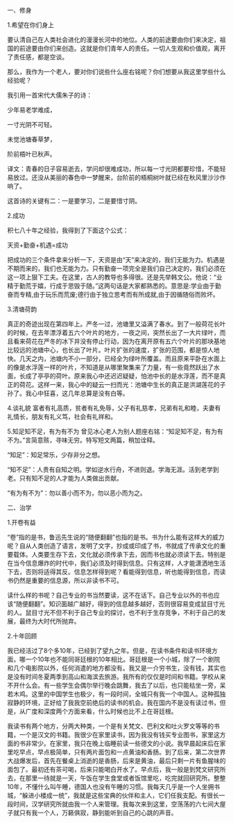 一、修身

1.希望在你们身上

要认清自己在人类社会进化的漫漫长河中的地位。人类的前途要由你们来决定，祖国的前途要由你们来创造。这就是你们青年人的责任。一切人生观和价值观，离开了责任感，都是空谈。

那么，我作为一个老人，要对你们说些什么座右铭呢？你们想要从我这里学些什么经验呢？

我引用一首宋代大儒朱子的诗：

少年易老学难成，

一寸光阴不可轻。

未觉池塘春草梦，

阶前梧叶已秋声。

译文：青春的日子容易逝去，学问却很难成功，所以每一寸光阴都要珍惜，不能轻易放过。还没从美丽的春色中一梦醒来，台阶前的梧桐树叶就已经在秋风里沙沙作响了。

这首诗的关键有二：一是要学习，二是要惜寸阴。

2.成功

积七八十年之经验，我得到了下面这个公式：

天资+勤奋+机遇=成功

把成功的三个条件拿来分析一下，天资是由“天”来决定的，我们无能为力。机遇是不期而来的，我们也无能为力。只有勤奋一项完全是我们自己决定的，我们必须在这一项上狠下工夫。在这里，古人的教导也多得很。还是先举韩文公。他说：“业精于勤荒于嬉，行成于思毁于随。”这两句话是大家都熟悉的。意思是:学业由于勤奋而专精,由于玩乐而荒废;德行由于独立思考而有所成就,由于因循随俗而败坏。

3.清塘荷韵

真正的奇迹出现在第四年上。严冬一过，池塘里又溢满了春水。到了一般荷花长叶的时候，在去年漂浮着五六个叶片的地方，一夜之间，突然长出了一大片绿叶，而且看来荷花在严冬的冰下并没有停止行动，因为在离开原有五六个叶片的那块基地比较远的池塘中心，也长出了叶片。叶片扩张的速度，扩张的范围，都是惊人地快。几天之内，池塘内不小一部分，已经全为绿叶所覆盖。而且原来平卧在水面上的像是水浮莲一样的叶片，不知道是从哪里聚集来了力量，有一些竟然跃出了水面，长成了亭亭的荷叶。原来我心中还迟迟疑疑，怕池中长的是水浮莲，而不是真正的荷花。这样一来，我心中的疑云一扫而光：池塘中生长的真正是洪湖莲花的子孙了。我心中狂喜，这几年总算是没有白等。

4.谈礼貌
富者有礼高质，贫者有礼免辱，父子有礼慈孝，兄弟有礼和睦，夫妻有礼情长，朋友有礼义笃，社会有礼祥和。

5.知足知不足，有为有不为
曾见冰心老人为别人题座右铭：“知足知不足，有为有不为。”言简意赅，寻味无穷。特写短文两篇，稍加诠释。

“知足”：知足常乐，少存非分之想。

“知不足”：人贵有自知之明。学如逆水行舟，不进则退。学海无涯。活到老学到老。只有知不足的人才能为人类做出贡献。

“有为有不为”：勿以善小而不为，勿以恶小而为之。

二、治学

1.开卷有益

“卷”指的是书，鲁迅先生说的“随便翻翻”也指的是书。书为什么能有这样大的威力呢？自从人类创造了语言，发明了文字，抄成或印成了书，书就成了传承文化的重要载体。人类要生存下去，文化就必须传承下去，因而书也就必须读下去。特别是在当今信息爆炸的时代中，我们必须及时得到信息。只有这样，人才能潇洒地生活下去，否则将适得其反。信息怎样得到呢？看能得到信息，听也能得到信息，而读书仍然是重要的信息源，所以非读书不可。

读什么样的书呢？自己专业的书当然要读，这不在话下。自己专业以外的书也应该“随便翻翻”。知识面越广越好，得到的信息越多越好，否则很容易变成鼠目寸光的人。鼠目寸光不但不利于自己专业的探讨，也不利于生存竞争，不利于自己的发展，最终为大时代所抛弃。

2.十年回顾

我已经活过了8个多10年，已经到了望九之年。但是，在读书条件和读书环境方面，哪一个10年也不能同哥廷根的10年相比。哥廷根是一个小城，除了一个剧院和几个电影院以外，任何消遣的地方都没有。我又是一介穷书生，没有钱，其实也是没有时间冬夏两季到高山和海滨去旅游。我所有的仅仅是时间和书籍。学校从来不开什么会。有一些学生会偶尔举行晚会跳舞，我去了以后，也只能枯坐一旁，呆若木鸡。这里的中国学生也极少，有一段时间，全城只有我一个中国人。这种孤独寂静的环境，正好给了我我空前绝后的读书的机会。我在国内不是没有读过书，但是，从广度和深度两个方面来看，什么时候也比不上在哥廷根。

我读书有两个地方，分两大种类，一个是有关梵文、巴利文和吐火罗文等等的书籍，一个是汉文的书籍。我很少在家里读书，因为我没有钱买专业图书，家里这方面的书非常少。在家里，我只在晚上临睡前读一些德文的小说。我早晨起床后在家里吃早点，早点极简单，只有两片面包和一点黄油和香肠。到了后来，第二次世界大战爆发后，首先在餐桌上消逝的是香肠，后来是黄油，最后只剩一片有鱼腥味的面包了。最初还有茶可喝，后来只能喝白开水了。早点后，我一般是到梵文研究所去，在那里一待就是一天，午饭在学生食堂或者饭馆里吃，吃完就回研究所。整整10年，不懂什么叫午睡，德国人也没有午睡的习惯。我每天几乎是一个人坐拥书城，“躲进小楼成一统”，我就是这些宝典的伙伴和主人，它们任我支配。有很长一段时间，汉学研究所就由我一个人来管理。我每次来到这里，空荡荡的六七间大屋子就只有我一个人，万籁俱寂，静到能听到自己的心跳的声音。